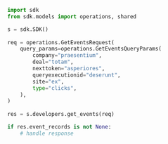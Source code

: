 <!-- Start SDK Example Usage -->
```python
import sdk
from sdk.models import operations, shared

s = sdk.SDK()
    
req = operations.GetEventsRequest(
    query_params=operations.GetEventsQueryParams(
        company="praesentium",
        deal="totam",
        nexttoken="asperiores",
        queryexecutionid="deserunt",
        site="ex",
        type="clicks",
    ),
)
    
res = s.developers.get_events(req)

if res.event_records is not None:
    # handle response
```
<!-- End SDK Example Usage -->